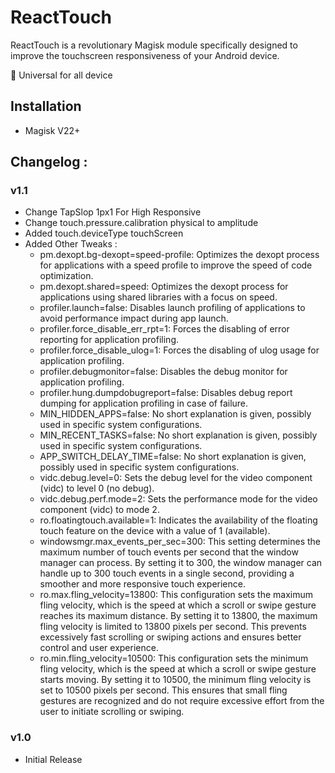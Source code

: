 # ReactTouch

ReactTouch is a revolutionary Magisk module specifically designed to improve the touchscreen responsiveness of your Android device.

:calling: Universal for all device

## Installation

- Magisk V22+

## Changelog :

### v1.1
- Change TapSlop 1px1 For High Responsive
- Change touch.pressure.calibration physical to amplitude 
- Added touch.deviceType touchScreen
- Added Other Tweaks :
  - pm.dexopt.bg-dexopt=speed-profile: Optimizes the dexopt process for applications with a speed profile to improve the speed of code optimization.
  - pm.dexopt.shared=speed: Optimizes the dexopt process for applications using shared libraries with a focus on speed.
  - profiler.launch=false: Disables launch profiling of applications to avoid performance impact during app launch.
  - profiler.force_disable_err_rpt=1: Forces the disabling of error reporting for application profiling.
  - profiler.force_disable_ulog=1: Forces the disabling of ulog usage for application profiling.
  - profiler.debugmonitor=false: Disables the debug monitor for application profiling.
  - profiler.hung.dumpdobugreport=false: Disables debug report dumping for application profiling in case of failure.
  - MIN_HIDDEN_APPS=false: No short explanation is given, possibly used in specific system configurations.
  - MIN_RECENT_TASKS=false: No short explanation is given, possibly used in specific system configurations.
  - APP_SWITCH_DELAY_TIME=false: No short explanation is given, possibly used in specific system configurations.
  - vidc.debug.level=0: Sets the debug level for the video component (vidc) to level 0 (no debug).
  - vidc.debug.perf.mode=2: Sets the performance mode for the video component (vidc) to mode 2.
  - ro.floatingtouch.available=1: Indicates the availability of the floating touch feature on the device with a value of 1 (available).
  - windowsmgr.max_events_per_sec=300: This setting determines the maximum number of touch events per second that the window manager can process. By setting it to 300, the window manager can handle up to 300 touch events in a single second, providing a smoother and more responsive touch experience.
  - ro.max.fling_velocity=13800: This configuration sets the maximum fling velocity, which is the speed at which a scroll or swipe gesture reaches its maximum distance. By setting it to 13800, the maximum fling velocity is limited to 13800 pixels per second. This prevents excessively fast scrolling or swiping actions and ensures better control and user experience.
  - ro.min.fling_velocity=10500: This configuration sets the minimum fling velocity, which is the speed at which a scroll or swipe gesture starts moving. By setting it to 10500, the minimum fling velocity is set to 10500 pixels per second. This ensures that small fling gestures are recognized and do not require excessive effort from the user to initiate scrolling or swiping.

### v1.0
- Initial Release
